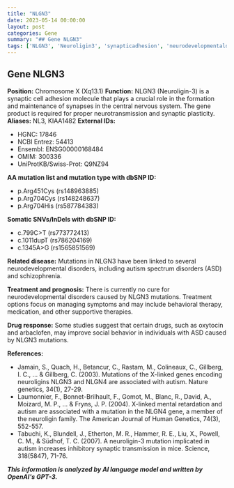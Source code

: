 ```yaml
---
title: "NLGN3"
date: 2023-05-14 00:00:00
layout: post
categories: Gene
summary: "## Gene NLGN3"
tags: ['NLGN3', 'Neuroligin3', 'synapticadhesion', 'neurodevelopmentaldisorders', 'autismspectrumdisorders', 'schizophrenia', 'treatmentoptions', 'drugresponse']
---
```


## Gene NLGN3
**Position:** Chromosome X (Xq13.1)
**Function:** NLGN3 (Neuroligin-3) is a synaptic cell adhesion molecule that plays a crucial role in the formation and maintenance of synapses in the central nervous system. The gene product is required for proper neurotransmission and synaptic plasticity.
**Aliases:** NL3, KIAA1482
**External IDs:**
- HGNC: 17846
- NCBI Entrez: 54413
- Ensembl: ENSG00000168484
- OMIM: 300336
- UniProtKB/Swiss-Prot: Q9NZ94

**AA mutation list and mutation type with dbSNP ID:**
- p.Arg451Cys (rs148963885)
- p.Arg704Cys (rs148248637)
- p.Arg704His (rs587784383)

**Somatic SNVs/InDels with dbSNP ID:**
- c.799C>T (rs773772413)
- c.1011dupT (rs786204169)
- c.1345A>G (rs1565851569)

**Related disease:** Mutations in NLGN3 have been linked to several neurodevelopmental disorders, including autism spectrum disorders (ASD) and schizophrenia.

**Treatment and prognosis:** There is currently no cure for neurodevelopmental disorders caused by NLGN3 mutations. Treatment options focus on managing symptoms and may include behavioral therapy, medication, and other supportive therapies.

**Drug response:** Some studies suggest that certain drugs, such as oxytocin and arbaclofen, may improve social behavior in individuals with ASD caused by NLGN3 mutations.

**References:**
- Jamain, S., Quach, H., Betancur, C., Rastam, M., Colineaux, C., Gillberg, I. C., ... & Gillberg, C. (2003). Mutations of the X-linked genes encoding neuroligins NLGN3 and NLGN4 are associated with autism. Nature genetics, 34(1), 27-29.
- Laumonnier, F., Bonnet-Brilhault, F., Gomot, M., Blanc, R., David, A., Moizard, M. P., ... & Fryns, J. P. (2004). X-linked mental retardation and autism are associated with a mutation in the NLGN4 gene, a member of the neuroligin family. The American Journal of Human Genetics, 74(3), 552-557.
- Tabuchi, K., Blundell, J., Etherton, M. R., Hammer, R. E., Liu, X., Powell, C. M., & Südhof, T. C. (2007). A neuroligin-3 mutation implicated in autism increases inhibitory synaptic transmission in mice. Science, 318(5847), 71-76.

**_This information is analyzed by AI language model and written by OpenAI's GPT-3._**